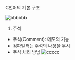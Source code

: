 C언어의 기본 구조

![bbbbbb](https://user-images.githubusercontent.com/76800974/111096762-99a6fd80-8583-11eb-9728-de40bab1c7ae.jpg)

1. 주석
  - 주석(Comment): 메모의 기능
  - 컴파일러는 주석의 내용을 무시
  - 주석 처리 방법
![ccccc](https://user-images.githubusercontent.com/76800974/111096799-b04d5480-8583-11eb-9e6e-d58eac60f193.jpg)


